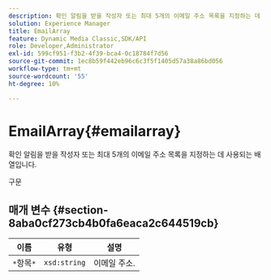 ```yaml
---
description: 확인 알림을 받을 작성자 또는 최대 5개의 이메일 주소 목록을 지정하는 데 사용되는 배열입니다.
solution: Experience Manager
title: EmailArray
feature: Dynamic Media Classic,SDK/API
role: Developer,Administrator
exl-id: 599cf951-f3b2-4f39-bca4-0c18784f7d56
source-git-commit: 1ec8b59f442eb96c6c3f5f1405d57a38a86bd056
workflow-type: tm+mt
source-wordcount: '55'
ht-degree: 10%

---
```


# EmailArray{#emailarray}

확인 알림을 받을 작성자 또는 최대 5개의 이메일 주소 목록을 지정하는 데 사용되는 배열입니다.

구문

## 매개 변수 {#section-8aba0cf273cb4b0fa6eaca2c644519cb}

| 이름 | 유형 | 설명 |
|---|---|---|
| `*`항목`*` | `xsd:string` | 이메일 주소. |
